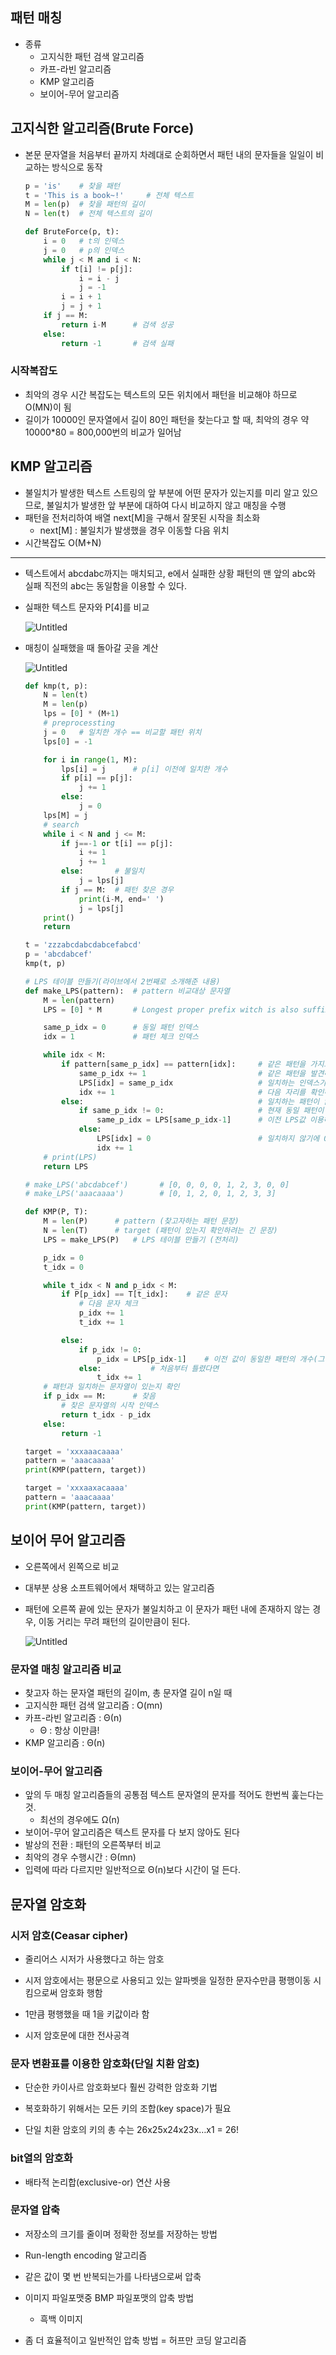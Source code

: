 ## 패턴 매칭

- 종류
    - 고지식한 패턴 검색 알고리즘
    - 카프-라빈 알고리즘
    - KMP 알고리즘
    - 보이어-무어 알고리즘


## 고지식한 알고리즘(Brute Force)
- 본문 문자열을 처음부터 끝까지 차례대로 순회하면서 패턴 내의 문자들을 일일이 비교하는 방식으로 동작
    
    ```python
    p = 'is'    # 찾을 패턴
    t = 'This is a book~!'     # 전체 텍스트
    M = len(p)  # 찾을 패턴의 길이
    N = len(t)  # 전체 텍스트의 길이
    
    def BruteForce(p, t):
        i = 0   # t의 인덱스
        j = 0   # p의 인덱스
        while j < M and i < N:
            if t[i] != p[j]:
                i = i - j
                j = -1
            i = i + 1
            j = j + 1
        if j == M:
            return i-M      # 검색 성공
        else:
            return -1       # 검색 실패
    ```
    

### 시작복잡도

- 최악의 경우 시간 복잡도는 텍스트의 모든 위치에서 패턴을 비교해야 하므로 O(MN)이 됨
- 길이가 10000인 문자열에서 길이 80인 패턴을 찾는다고 할 때, 최악의 경우 약 10000*80 = 800,000번의 비교가 일어남


## KMP 알고리즘


- 불일치가 발생한 텍스트 스트링의 앞 부분에 어떤 문자가 있는지를 미리 알고 있으므로, 불일치가 발생한 앞 부분에 대하여 다시 비교하지 않고 매칭을 수행
- 패턴을 전처리하여 배열 next[M]을 구해서 잘못된 시작을 최소화
    - next[M] : 불일치가 발생했을 경우 이동할 다음 위치
- 시간복잡도 O(M+N)

---

- 텍스트에서 abcdabc까지는 매치되고, e에서 실패한 상황 패턴의 맨 앞의 abc와 실패 직전의 abc는 동일함을 이용할 수 있다.
- 실패한 텍스트 문자와 P[4]를 비교
    
    ![Untitled](./asset/kmp.png)
    
- 매칭이 실패했을 때 돌아갈 곳을 계산
    
    ![Untitled](./asset/kmp_wrong.png)
    
    ```python
    def kmp(t, p):
        N = len(t)
        M = len(p)
        lps = [0] * (M+1)
        # preprocessting
        j = 0   # 일치한 개수 == 비교할 패턴 위치
        lps[0] = -1
    
        for i in range(1, M):
            lps[i] = j      # p[i] 이전에 일치한 개수
            if p[i] == p[j]:
                j += 1
            else:
                j = 0
        lps[M] = j
        # search
        while i < N and j <= M:
            if j==-1 or t[i] == p[j]:
                i += 1
                j += 1
            else:       # 불일치
                j = lps[j]
            if j == M:  # 패턴 찾은 경우
                print(i-M, end=' ')
                j = lps[j]
        print()
        return
    
    t = 'zzzabcdabcdabcefabcd'
    p = 'abcdabcef'
    kmp(t, p)
    ```
    
    ```py
    # LPS 테이블 만들기(라이브에서 2번째로 소개해준 내용)
    def make_LPS(pattern):  # pattern 비교대상 문자열
        M = len(pattern)
        LPS = [0] * M       # Longest proper prefix witch is also suffix

        same_p_idx = 0      # 동일 패턴 인덱스
        idx = 1             # 패턴 체크 인덱스

        while idx < M:
            if pattern[same_p_idx] == pattern[idx]:     # 같은 패턴을 가지고 있으면
                same_p_idx += 1                         # 같은 패턴을 발견해서 1 증가
                LPS[idx] = same_p_idx                   # 일치하는 인덱스가 존재해서 LPS값 추가
                idx += 1                                # 다음 자리를 확인하기 위해 증가
            else:                                       # 일치하는 패턴이 없을 때
                if same_p_idx != 0:                     # 현재 동일 패턴이 있으면
                    same_p_idx = LPS[same_p_idx-1]      # 이전 LPS값 이용해서 동일 패턴이 맞는지 확인
                else:
                    LPS[idx] = 0                        # 일치하지 않기에 0
                    idx += 1
        # print(LPS)
        return LPS

    # make_LPS('abcdabcef')       # [0, 0, 0, 0, 1, 2, 3, 0, 0]
    # make_LPS('aaacaaaa')        # [0, 1, 2, 0, 1, 2, 3, 3]

    def KMP(P, T):
        M = len(P)      # pattern (찾고자하는 패턴 문장)
        N = len(T)      # target (패턴이 있는지 확인하려는 긴 문장)
        LPS = make_LPS(P)   # LPS 테이블 만들기 (전처리)

        p_idx = 0
        t_idx = 0

        while t_idx < N and p_idx < M:
            if P[p_idx] == T[t_idx]:    # 같은 문자
                # 다음 문자 체크
                p_idx += 1
                t_idx += 1

            else:
                if p_idx != 0:
                    p_idx = LPS[p_idx-1]    # 이전 값이 동일한 패턴의 개수(그만큼 비교하지 않고 패턴 찾을 수 있음)
                else:           # 처음부터 틀렸다면
                    t_idx += 1
        # 패턴과 일치하는 문자열이 있는지 확인
        if p_idx == M:      # 찾음
            # 찾은 문자열의 시작 인덱스
            return t_idx - p_idx
        else:
            return -1

    target = 'xxxaaacaaaa'
    pattern = 'aaacaaaa'
    print(KMP(pattern, target))

    target = 'xxxaaxacaaaa'
    pattern = 'aaacaaaa'
    print(KMP(pattern, target))
    ```


## 보이어 무어 알고리즘

- 오른쪽에서 왼쪽으로 비교
- 대부분 상용 소프트웨어에서 채택하고 있는 알고리즘
- 패턴에 오른쪽 끝에 있는 문자가 불일치하고 이 문자가 패턴 내에 존재하지 않는 경우, 이동 거리는 무려 패턴의 길이만큼이 된다.
    
    ![Untitled](./asset/boyer_moore.png)

### 문자열 매칭 알고리즘 비교

- 찾고자 하는 문자열 패턴의 길이m, 총 문자열 길이 n일 때
- 고지식한 패턴 검색 알고리즘 : O(mn)
- 카프-라빈 알고리즘 : Θ(n)
    - Θ : 항상 이만큼!
- KMP 알고리즘 : Θ(n)

### 보이어-무어 알고리즘

- 앞의 두 매칭 알고리즘들의 공통점 텍스트 문자열의 문자를 적어도 한번씩 훑는다는 것.
    - 최선의 경우에도 Ω(n)
- 보이어-무어 알고리즘은 텍스트 문자를 다 보지 않아도 된다
- 발상의 전환 : 패턴의 오른쪽부터 비교
- 최악의 경우 수행시간 : Θ(mn)
- 입력에 따라 다르지만 일반적으로 Θ(n)보다 시간이 덜 든다.


## 문자열 암호화

### 시저 암호(Ceasar cipher)

- 줄리어스 시저가 사용했다고 하는 암호
- 시저 암호에서는 평문으로 사용되고 있는 알파벳을 일정한 문자수만큼 평행이동 시킴으로써 암호화 행함

    
- 1만큼 평행했을 때 1을 키값이라 함
- 시저 암호문에 대한 전사공격
    


### 문자 변환표를 이용한 암호화(단일 치환 암호)

- 단순한 카이사르 암호화보다 훨씬 강력한 암호화 기법
    
    
- 복호화하기 위해서는 모든 키의 조합(key space)가 필요
- 단일 치환 암호의 키의 총 수는
26x25x24x23x…x1 = 26!

### bit열의 암호화

- 배타적 논리합(exclusive-or) 연산 사용
    

### 문자열 압축

- 저장소의 크기를 줄이며 정확한 정보를 저장하는 방법
- Run-length encoding 알고리즘
- 같은 값이 몇 번 반복되는가를 나타냄으로써 압축

- 이미지 파일포맷중 BMP 파일포맷의 압축 방법
    - 흑백 이미지
- 좀 더 효율적이고 일반적인 압축 방법  = 허프만 코딩 알고리즘